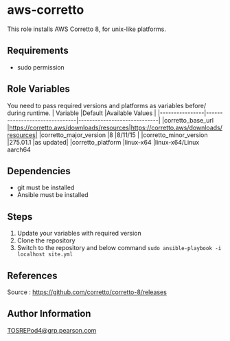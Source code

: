 aws-corretto
=========

This role installs AWS Corretto 8, for unix-like platforms.

Requirements
------------
- sudo permission 

Role Variables
--------------

You need to pass required versions and platforms as variables before/ during runtime.
| Variable               |Default                          |Available Values                          |
|----------------|-------------------------------|-----------------------------|
|corretto_base_url               |https://corretto.aws/downloads/resources|https://corretto.aws/downloads/resources|
|corretto_major_version          |8                                       |8/11/15      |
|corretto_minor_version          |275.01.1                                |as updated|
|corretto_platform               |linux-x64                               |linux-x64/Linux aarch64


Dependencies
------------
- git must be installed
- Ansible must be installed


Steps
----------------
1. Update your variables with required version
2. Clone the repository
3. Switch to the repository and below command
    ```sudo ansible-playbook -i localhost site.yml```

References
-------
Source : https://github.com/corretto/corretto-8/releases

Author Information
------------------
TOSREPod4@grp.pearson.com

